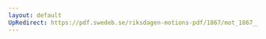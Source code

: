 ```yaml
---
layout: default
UpRedirect: https://pdf.swedeb.se/riksdagen-motions-pdf/1867/mot_1867__ak__00225/mot_1867__ak__00225_001.pdf
---
```

